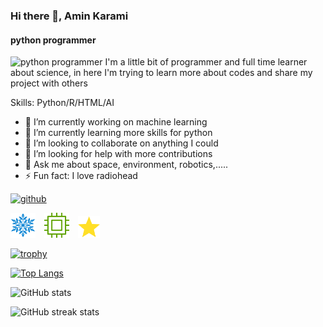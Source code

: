 ### Hi there 👋, Amin Karami
#### python programmer
![python programmer](https://camo.githubusercontent.com/9a8b447eca6226c059ecca43ed3f16268816e4fdd7045d7ff34cbcfee323de2e/68747470733a2f2f7777772e64726f6e6168712e636f6d2f77702d636f6e74656e742f75706c6f6164732f323032322f30332f62616e6e65722d64617461626173652d6775692e737667)
I'm a little bit of programmer and full time learner about science, in here I'm trying to learn more about codes and share my project with others

Skills: Python/R/HTML/AI

- 🔭 I’m currently working on machine learning 
- 🌱 I’m currently learning more skills for python 
- 👯 I’m looking to collaborate on anything I could 
- 🤔 I’m looking for help with more contributions  
- 💬 Ask me about space, environment, robotics,.....  
- ⚡ Fun fact: I love radiohead 


[<img src='https://cdn.jsdelivr.net/npm/simple-icons@3.0.1/icons/github.svg' alt='github' height='40'>](https://github.com/Eventhorizon32)  

<a href='https://archiveprogram.github.com/'><img src='https://raw.githubusercontent.com/acervenky/animated-github-badges/master/assets/acbadge.gif' width='40' height='40'></a> <a href='https://docs.github.com/en/developers'><img src='https://raw.githubusercontent.com/acervenky/animated-github-badges/master/assets/devbadge.gif' width='40' height='40'></a> <a href='https://stars.github.com/'><img src='https://raw.githubusercontent.com/acervenky/animated-github-badges/master/assets/starbadge.gif' width='35' height='35'></a> 

[![trophy](https://github-profile-trophy.vercel.app/?username=Eventhorizon32)](https://github.com/ryo-ma/github-profile-trophy)

[![Top Langs](https://github-readme-stats.vercel.app/api/top-langs/?username=Eventhorizon32)](https://github.com/anuraghazra/github-readme-stats)

![GitHub stats](https://github-readme-stats.vercel.app/api?username=Eventhorizon32&show_icons=true&count_private=true)  

![GitHub streak stats](https://streak-stats.demolab.com/?user=Eventhorizon32)  

